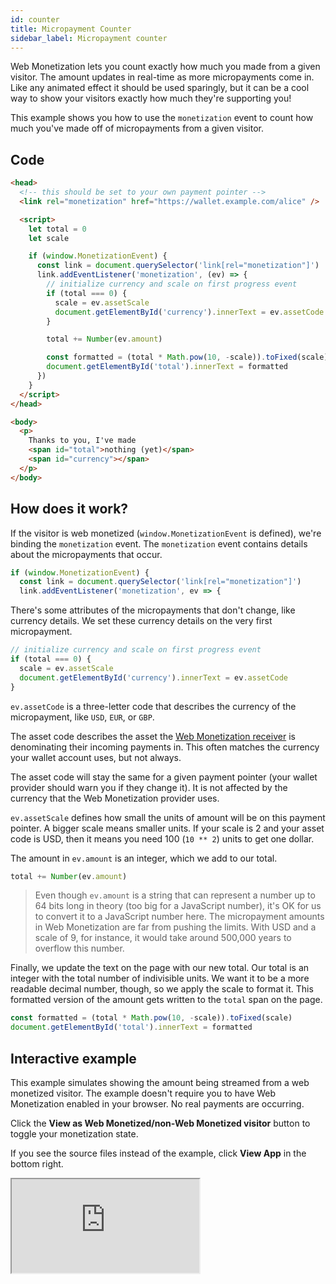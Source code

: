 ```yaml
---
id: counter
title: Micropayment Counter
sidebar_label: Micropayment counter
---
```


Web Monetization lets you count exactly how much you made from a given visitor. The amount updates in real-time as more micropayments come in. Like any animated effect it should be used sparingly, but it can be a cool way to show your visitors exactly how much they're supporting you!

This example shows you how to use the `monetization` event to count how much you've made off of micropayments from a given visitor.

## Code

```html
<head>
  <!-- this should be set to your own payment pointer -->
  <link rel="monetization" href="https://wallet.example.com/alice" />

  <script>
    let total = 0
    let scale

    if (window.MonetizationEvent) {
      const link = document.querySelector('link[rel="monetization"]')
      link.addEventListener('monetization', (ev) => {
        // initialize currency and scale on first progress event
        if (total === 0) {
          scale = ev.assetScale
          document.getElementById('currency').innerText = ev.assetCode
        }

        total += Number(ev.amount)

        const formatted = (total * Math.pow(10, -scale)).toFixed(scale)
        document.getElementById('total').innerText = formatted
      })
    }
  </script>
</head>

<body>
  <p>
    Thanks to you, I've made
    <span id="total">nothing (yet)</span>
    <span id="currency"></span>
  </p>
</body>
```

## How does it work?

If the visitor is web monetized (`window.MonetizationEvent` is defined), we're
binding the `monetization` event. The `monetization` event contains
details about the micropayments that occur.

```js
if (window.MonetizationEvent) {
  const link = document.querySelector('link[rel="monetization"]')
  link.addEventListener('monetization', ev => {
```

There's some attributes of the micropayments that don't change, like currency details. We set these currency details on the very first micropayment.

```js
// initialize currency and scale on first progress event
if (total === 0) {
  scale = ev.assetScale
  document.getElementById('currency').innerText = ev.assetCode
}
```

`ev.assetCode` is a three-letter code that describes the currency of the micropayment, like `USD`, `EUR`, or `GBP`.

The asset code describes the asset the [Web Monetization
receiver](glossary.md#web-monetization-receiver) is
denominating their incoming payments in. This often matches the currency your wallet account uses, but not always.

The asset code will stay the same for a given payment pointer (your wallet provider should warn you if they change it). It is not affected by the currency that the Web Monetization provider uses.

`ev.assetScale` defines how small the units of amount will be on this payment pointer. A bigger scale means smaller units. If your scale is 2 and your asset code is USD, then it means you need 100 (`10 ** 2`) units to get one dollar.

The amount in `ev.amount` is an integer, which we add to our total.

```js
total += Number(ev.amount)
```

> Even though `ev.amount` is a string that can represent a number up to
> 64 bits long in theory (too big for a JavaScript number), it's OK for us to
> convert it to a JavaScript number here. The micropayment amounts in Web
> Monetization are far from pushing the limits. With USD and a scale of 9, for
> instance, it would take around 500,000 years to overflow this number.

Finally, we update the text on the page with our new total. Our total is an
integer with the total number of indivisible units. We want it to be a more
readable decimal number, though, so we apply the scale to format it. This
formatted version of the amount gets written to the `total` span on the page.

```js
const formatted = (total * Math.pow(10, -scale)).toFixed(scale)
document.getElementById('total').innerText = formatted
```

## Interactive example

This example simulates showing the amount being streamed from a web monetized visitor. The example doesn't require you to have Web Monetization enabled in your browser. No real payments are occurring.

Click the **View as Web Monetized/non-Web Monetized visitor** button to toggle your monetization state.

If you see the source files instead of the example, click **View App** in the bottom right.

<div className="glitch-embed-wrap" style={{ height: '420px', width: '100%' }}>
  <iframe
    src="https://glitch.com/embed/#!/embed/wm2-count-revenue?path=README.md&previewSize=100"
    title="wm-count-revenue on Glitch"
    allow="geolocation; microphone; camera; midi; vr; encrypted-media"
    style={{ height: '100%', width: '100%', border: '0' }}>
  </iframe>
</div>
